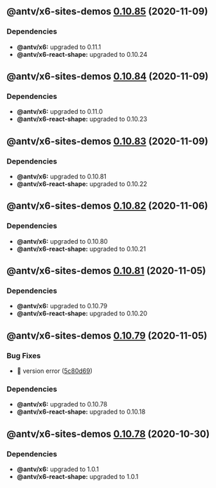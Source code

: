 ## @antv/x6-sites-demos [0.10.85](https://github.com/antvis/x6/compare/@antv/x6-sites-demos@0.10.84...@antv/x6-sites-demos@0.10.85) (2020-11-09)





### Dependencies

* **@antv/x6:** upgraded to 0.11.1
* **@antv/x6-react-shape:** upgraded to 0.10.24

## @antv/x6-sites-demos [0.10.84](https://github.com/antvis/x6/compare/@antv/x6-sites-demos@0.10.83...@antv/x6-sites-demos@0.10.84) (2020-11-09)





### Dependencies

* **@antv/x6:** upgraded to 0.11.0
* **@antv/x6-react-shape:** upgraded to 0.10.23

## @antv/x6-sites-demos [0.10.83](https://github.com/antvis/x6/compare/@antv/x6-sites-demos@0.10.82...@antv/x6-sites-demos@0.10.83) (2020-11-09)





### Dependencies

* **@antv/x6:** upgraded to 0.10.81
* **@antv/x6-react-shape:** upgraded to 0.10.22

## @antv/x6-sites-demos [0.10.82](https://github.com/antvis/x6/compare/@antv/x6-sites-demos@0.10.81...@antv/x6-sites-demos@0.10.82) (2020-11-06)





### Dependencies

* **@antv/x6:** upgraded to 0.10.80
* **@antv/x6-react-shape:** upgraded to 0.10.21

## @antv/x6-sites-demos [0.10.81](https://github.com/antvis/x6/compare/@antv/x6-sites-demos@0.10.80...@antv/x6-sites-demos@0.10.81) (2020-11-05)





### Dependencies

* **@antv/x6:** upgraded to 0.10.79
* **@antv/x6-react-shape:** upgraded to 0.10.20

## @antv/x6-sites-demos [0.10.79](https://github.com/antvis/x6/compare/@antv/x6-sites-demos@0.10.78...@antv/x6-sites-demos@0.10.79) (2020-11-05)


### Bug Fixes

* 🐛 version error ([5c80d69](https://github.com/antvis/x6/commit/5c80d69f66217e131176fce89b95d30bd47e3c4c))





### Dependencies

* **@antv/x6:** upgraded to 0.10.78
* **@antv/x6-react-shape:** upgraded to 0.10.18

## @antv/x6-sites-demos [0.10.78](https://github.com/antvis/x6/compare/@antv/x6-sites-demos@0.10.77...@antv/x6-sites-demos@0.10.78) (2020-10-30)





### Dependencies

* **@antv/x6:** upgraded to 1.0.1
* **@antv/x6-react-shape:** upgraded to 1.0.1
